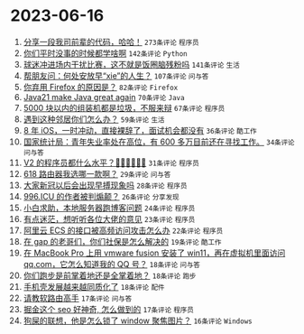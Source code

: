 # 2023-06-16

1. [分享一段我司前辈的代码，哈哈！](https://www.v2ex.com/t/949195) `273条评论` `程序员`
1. [你们平时没事的时候都学啥啊](https://www.v2ex.com/t/949193) `142条评论` `Python`
1. [球迷冲进场内干扰比赛，这不就是饭圈脑残粉吗](https://www.v2ex.com/t/949172) `141条评论` `生活`
1. [帮朋友问：何处安放早“xie”的人生？](https://www.v2ex.com/t/949240) `107条评论` `问与答`
1. [你弃用 Firefox 的原因是？](https://www.v2ex.com/t/949337) `82条评论` `Firefox`
1. [Java21 make Java great again](https://www.v2ex.com/t/949151) `70条评论` `Java`
1. [5000 块以内的组装机都是垃圾，不服来辩](https://www.v2ex.com/t/949308) `67条评论` `程序员`
1. [遇到这种邻居你们怎么办？](https://www.v2ex.com/t/949149) `59条评论` `生活`
1. [8 年 iOS，一时冲动，直接裸辞了，面试机会都没有](https://www.v2ex.com/t/949346) `36条评论` `酷工作`
1. [国家统计局：青年失业率处在高位，有 600 多万目前还在寻找工作。](https://www.v2ex.com/t/949185) `34条评论` `问与答`
1. [V2 的程序员都什么水平？🐶🐶🐶🐶🐶🐶](https://www.v2ex.com/t/949192) `31条评论` `程序员`
1. [618 路由器我选哪一款啊？](https://www.v2ex.com/t/949171) `29条评论` `问与答`
1. [大家新冠以后会出现早搏现象吗](https://www.v2ex.com/t/949282) `28条评论` `程序员`
1. [996.ICU 的作者被判煽颠？](https://www.v2ex.com/t/949221) `26条评论` `分享发现`
1. [小白求助，本地服务器跑博客问题](https://www.v2ex.com/t/949182) `24条评论` `程序员`
1. [有点迷茫，想听听各位大佬的意见](https://www.v2ex.com/t/949156) `23条评论` `程序员`
1. [阿里云 ECS 的接口被高频访问攻击怎么办](https://www.v2ex.com/t/949203) `22条评论` `程序员`
1. [在 gap 的老哥们，你们社保是怎么解决的](https://www.v2ex.com/t/949266) `19条评论` `酷工作`
1. [在 MacBook Pro 上用 vmware fusion 安装了 win11，再在虚拟机里面访问 qq.com，它怎么知道我的 QQ 号？](https://www.v2ex.com/t/949287) `18条评论` `问与答`
1. [你们跑步是前掌着地还是全掌着地？](https://www.v2ex.com/t/949279) `18条评论` `跑步`
1. [手机壳发展越来越同质化了](https://www.v2ex.com/t/949214) `18条评论` `配件`
1. [请教软路由高手](https://www.v2ex.com/t/949326) `17条评论` `问与答`
1. [掘金这个 seo 好神奇, 怎么做到的](https://www.v2ex.com/t/949183) `17条评论` `程序员`
1. [狗屎的联想，他是怎么锁了 window 聚焦图片？](https://www.v2ex.com/t/949179) `16条评论` `Windows`
